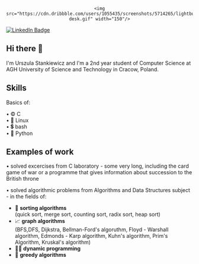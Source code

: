 <div id="header" align="center">
 
    <img src="https://cdn.dribbble.com/users/1055435/screenshots/5714265/lightbulb-desk.gif" width="150"/>
 
</div>

<div id ="badge">
   <a href="https://www.linkedin.com/in/urszula-stankiewicz-2ba7bb240/">
    <img src="https://img.shields.io/badge/LinkedIn-blue?logo=linkedin&logoColor=white&style=for-the-badge" alt="LinkedIn Badge"/>
   </a>
</div>

## Hi there 👋

I'm Urszula Stankiewicz and I'm a 2nd year student of Computer Science at AGH University of Science and Technology in Cracow, Poland.


## Skills

Basics of:
  
•  ©️  C\
•  🐧  Linux\
•  💲  bash \
•  🐍  Python

## Examples of work

• solved excercises from C laboratory - some very long, including the card game of war or a programme that gives information about succession to the British throne

    
    
• solved algorithmic problems from Algorithms and Data Structures subject - in the fields of:
  - 🍡  **sorting algorithms** \
        (quick sort, merge sort, counting sort, radix sort, heap sort)
  - 📈  **graph algorithms** \
        (BFS,DFS, Dijkstra, Bellman-Ford's algoruthm, Floyd - Warshall algorithm, Edmonds - Karp algorithm, Kuhn's algorithm, Prim's Algorithm, Kruskal's algorithm)
  - 🏃‍♂️ **dynamic programming**
  - 🤑  **greedy algorithms**





